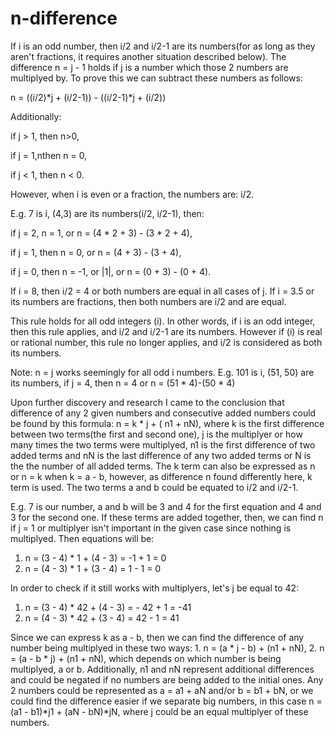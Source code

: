 # n-difference

If i is an odd number, then i/2 and i/2-1 are its numbers(for as long as they aren't fractions, it requires another situation described below). The difference n = j - 1 holds if j is a number which those 2 numbers are multiplyed by. To prove this we can subtract these numbers as follows: 

 n = ((i/2)*j + (i/2-1)) - ((i/2-1)*j + (i/2)) 

 Additionally:

  if j > 1, then n>0, 

  if j = 1,nthen n = 0, 

  if j < 1, then n < 0. 

 However, when i is even or a fraction, the numbers are: i/2. 

 E.g. 7 is i, (4,3) are its numbers(i/2, i/2-1), then:

  if j = 2, n = 1, or n = (4 * 2 + 3) - (3 * 2 + 4), 

  if j = 1, then n = 0, or n = (4 + 3) - (3 + 4), 

  if j = 0, then n = -1, or |1|, or n = (0 + 3) - (0 + 4). 

 If i = 8, then i/2 = 4 or both numbers are equal in all cases of j. If i = 3.5 or its numbers are fractions, then both numbers are i/2 and are equal.

 This rule holds for all odd integers (i). In other words, if i is an odd integer, then this rule applies, and i/2 and i/2-1 are its numbers. However if (i) is real or rational number, this rule no longer applies, and i/2 is considered as both its numbers.

 Note: n = j works seemingly for all odd i numbers. E.g. 101 is i, (51, 50) are its numbers, if j = 4, then n = 4 or n = (51 * 4)-(50 * 4)

 Upon further discovery and research I came to the conclusion that difference of any 2 given numbers and consecutive added numbers could be found by this formula: n = k * j + ( n1 + nN), where k is the first difference between two terms(the first and second one), j is the multiplyer or how many times the two terms were multiplyed, n1 is the first difference of two added terms and nN is the last difference of any two added terms or N is the the number of all added terms. The k term can also be expressed as n or n = k when k = a - b, however, as difference n found differently here, k term is used. The two terms a and b could be equated to i/2 and i/2-1.

 E.g. 7 is our number, a and b will be 3 and 4 for the first equation and 4 and 3 for the second one. If these terms are added together, then, we can find n if j = 1 or multiplyer isn't important in the given case since nothing is multiplyed. Then equations will be:
 1. n = (3 - 4) * 1 + (4 - 3) = -1 + 1 = 0
 2. n = (4 - 3) * 1 + (3 - 4) = 1 - 1 = 0

 In order to check if it still works with multiplyers, let's j be equal to 42:
 1. n = (3 - 4) * 42 + (4 - 3) = - 42 + 1 = -41
 2. n = (4 - 3) * 42 + (3 - 4) = 42 - 1 = 41

 Since we can express k as a - b, then we can find the difference of any number being multiplyed in these two ways: 1. n = (a * j - b) + (n1 + nN), 2. n = (a - b * j) + (n1 + nN), which depends on which number is being multiplyed, a or b.
 Additionally, n1 and nN represent additional differences and could be negated if no numbers are being added to the initial ones. Any 2 numbers could be represented as a = a1 + aN and/or b = b1 + bN, or we could find the difference easier if we separate big numbers, in this case n = (a1 - b1)*j1 + (aN - bN)*jN, where j could be an equal multiplyer of these numbers.
